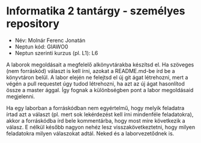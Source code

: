 # Informatika 2 tantárgy - személyes repository

- Név: Molnár Ferenc Jonatán 
- Neptun kód: GIAWO0
- Neptun szerinti kurzus (pl. L1): L6

A laborok megoldásait a megfelelő alkönyvtárakba készítsd el. Ha szöveges (nem forráskód) választ is kell írni, azokat a README.md-be írd be a könyvtáron belül. A labor elején ne felejtsd el új git ágat létrehozni, mert a végén a pull requestet úgy tudod létrehozni, ha azt az új ágat hasonlítod össze a master ággal. Így fognak a különbségben pont a labor megoldásaid megjelenni.

Ha egy laborban a forráskódban nem egyértelmű, hogy melyik feladatra írtad azt a választ (pl. mert sok lekérdezést kell írni mindenféle feladatokra), akkor a forráskódba írd bele kommentárba, hogy most mire következik a válasz. E nélkül később nagyon nehéz lesz visszakövetkeztetni, hogy milyen feladatokra milyen válaszokat adtál. Neked és a laborvezetődnek is.

